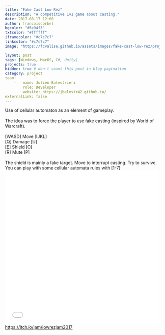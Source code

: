 ```yaml
---
title: "Fake Cast Low Rez"
description: "A competitive 1v1 game about casting."
date: 2017-08-17 12:00
author: francoiscorbel
bgcolor: "#5e94f3"
txtcolor: "#ffffff"
iframecolor: "#c7c7c7"
linkcolor: "#c7c7c7"
image: "https://fcvalise.github.io/assets/images/fake-cast-low-rez/project.gif"

layout: post
tags: [Windows, MacOS, C#, Unity]
projects: true
hidden: true # don't count this post in blog pagination
category: project
team:
    -   name: Julien Balestrieri
        role: Developer
        website: https://jbalestr42.github.io/
externalLink: false
---
```

<div class="text general-margin">
Use of cellular automaton as an element of gameplay.<br><br>
The idea was to force the player to use fake casting (inspired by World of Warcraft).<br>
<br>
[WASD] Move [IJKL]<br>
[Q] Damage [U]<br>
[E] Shield [O]<br>
[R] Mute [P]<br>
<br>
The shield is mainly a fake target. Move to interrupt casting. Try to survive.<br>
You can play with some cellular automata rules with [1-7]
</div>

<div class="general-margin">
    <iframe class="unity" align="middle" style="width:500px;" src="//v6p9d9t4.ssl.hwcdn.net/html/568550/FakeCastLowResWebGL/index.html" width="500" height="500" scrolling="no" frameborder="0"></iframe>
</div>

<div class="general-margin">
    <a href="https://itch.io/jam/lowrezjam2017">https://itch.io/jam/lowrezjam2017</a>
</div>
